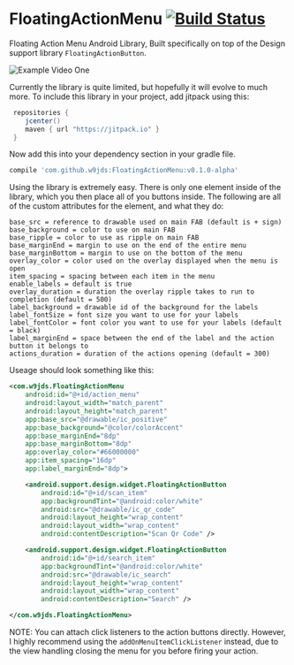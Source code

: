 # FloatingActionMenu [![Build Status](https://travis-ci.com/w9jds/FloatingActionMenu.svg?token=1b4pt5U1oA46nUYTBosj&branch=master)](https://travis-ci.com/w9jds/FloatingActionMenu)

Floating Action Menu Android Library, Built specifically on top of the Design support library `FloatingActionButton`.

![Example Video One](http://i.giphy.com/ZEOpMWjzvBGhi.gif)

Currently the library is quite limited, but hopefully it will evolve to much more. To include this library in your project, add jitpack using this:

```gradle
 repositories {
    jcenter()
    maven { url "https://jitpack.io" }
 }
 ```

Now add this into your dependency section in your gradle file.

```gradle
compile 'com.github.w9jds:FloatingActionMenu:v0.1.0-alpha'
```

Using the library is extremely easy. There is only one element inside of the library, which you then place all of you buttons inside. The following are all of the custom attributes for the element, and what they do:

```
base_src = reference to drawable used on main FAB (default is + sign)
base_background = color to use on main FAB
base_ripple = color to use as ripple on main FAB
base_marginEnd = margin to use on the end of the entire menu
base_marginBottom = margin to use on the bottom of the menu
overlay_color = color used on the overlay displayed when the menu is open
item_spacing = spacing between each item in the menu
enable_labels = default is true
overlay_duration = duration the overlay ripple takes to run to completion (default = 500)
label_background = drawable id of the background for the labels
label_fontSize = font size you want to use for your labels
label_fontColor = font color you want to use for your labels (default = black)
label_marginEnd = space between the end of the label and the action button it belongs to
actions_duration = duration of the actions opening (default = 300)
```

Useage should look something like this:

```xml
<com.w9jds.FloatingActionMenu
    android:id="@+id/action_menu"
    android:layout_width="match_parent"
    android:layout_height="match_parent"
    app:base_src="@drawable/ic_positive"
    app:base_background="@color/colorAccent"
    app:base_marginEnd="8dp"
    app:base_marginBottom="8dp"
    app:overlay_color="#66000000"
    app:item_spacing="16dp"
    app:label_marginEnd="8dp">

    <android.support.design.widget.FloatingActionButton
        android:id="@+id/scan_item"
        app:backgroundTint="@android:color/white"
        android:src="@drawable/ic_qr_code"
        android:layout_height="wrap_content"
        android:layout_width="wrap_content"
        android:contentDescription="Scan Qr Code" />

    <android.support.design.widget.FloatingActionButton
        android:id="@+id/search_item"
        app:backgroundTint="@android:color/white"
        android:src="@drawable/ic_search"
        android:layout_height="wrap_content"
        android:layout_width="wrap_content"
        android:contentDescription="Search" />

</com.w9jds.FloatingActionMenu>
```

NOTE: You can attach click listeners to the action buttons directly. However, I highly recommend using the `addOnMenuItemClickListener` instead, due to the view handling closing the menu for you before firing your action.
